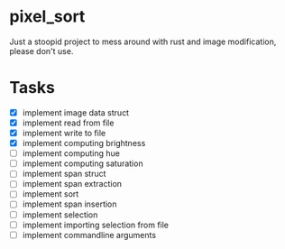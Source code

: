 # pixel_sort
Just a stoopid project to mess around with rust and image modification, please don't use.

# Tasks
- [x] implement image data struct
- [x] implement read from file
- [x] implement write to file
- [x] implement computing brightness
- [ ] implement computing hue
- [ ] implement computing saturation
- [ ] implement span struct
- [ ] implement span extraction
- [ ] implement sort
- [ ] implement span insertion
- [ ] implement selection
- [ ] implement importing selection from file
- [ ] implement commandline arguments

